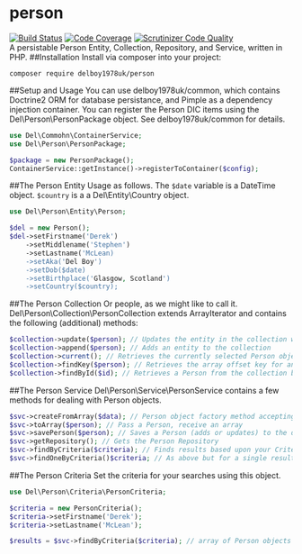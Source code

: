 # person
[![Build Status](https://travis-ci.org/delboy1978uk/person.png?branch=master)](https://travis-ci.org/delboy1978uk/person) [![Code Coverage](https://scrutinizer-ci.com/g/delboy1978uk/person/badges/coverage.png?b=master)](https://scrutinizer-ci.com/g/delboy1978uk/person/?branch=master) [![Scrutinizer Code Quality](https://scrutinizer-ci.com/g/delboy1978uk/person/badges/quality-score.png?b=master)](https://scrutinizer-ci.com/g/delboy1978uk/person/?branch=master) <br />
A persistable Person Entity, Collection, Repository, and Service, written in PHP. 
##Installation
Install via composer into your project:
```
composer require delboy1978uk/person
```
##Setup and Usage
You can use delboy1978uk/common, which contains Doctrine2 ORM for database persistance, and Pimple as a dependency
injection container. You can register the Person DIC items using the Del\Person\PersonPackage object. See 
delboy1978uk/common for details.
```php
use Del\Commohn\ContainerService;
use Del\Person\PersonPackage;

$package = new PersonPackage();
ContainerService::getInstance()->registerToContainer($config);
```
##The Person Entity
Usage as follows. The ```$date``` variable is a DateTime object. ```$country``` is a a Del\Entity\Country object.
```php
use Del\Person\Entity\Person;

$del = new Person();
$del->setFirstname('Derek')
    ->setMiddlename('Stephen')
    ->setLastname('McLean)
    ->setAka('Del Boy')
    ->setDob($date)
    ->setBirthplace('Glasgow, Scotland')
    ->setCountry($country);
```
##The Person Collection
Or people, as we might like to call it. Del\Person\Collection\PersonCollection extends ArrayIterator and contains the 
following (additional) methods:
```php
$collection->update($person); // Updates the entity in the collection with fresh details
$collection->append($person); // Adds an entity to the collection
$collection->current(); // Retrieves the currently selected Person object
$collection->findKey($person); // Retrieves the array offset key for any Person in the collection
$collection->findById($id); // Retrieves a Person from the collection by their Id
```
##The Person Service
Del\Person\Service\PersonService contains a few methods for dealing with Person objects. 
```php
$svc->createFromArray($data); // Person object factory method accepting an array
$svc->toArray($person); // Pass a Person, receive an array
$svc->savePerson($person); // Saves a Person (adds or updates) to the database
$svc->getRepository(); // Gets the Person Repository
$svc->findByCriteria($criteria); // Finds results based upon your Criteria (see below)
$svc->findOneByCriteria()$criteria; // As above but for a single result
```
##The Person Criteria
Set the criteria for your searches using this object.
```php
use Del\Person\Criteria\PersonCriteria;

$criteria = new PersonCriteria();
$criteria->setFirstname('Derek');
$criteria->setLastname('McLean');

$results = $svc->findByCriteria($criteria); // array of Person objects
```